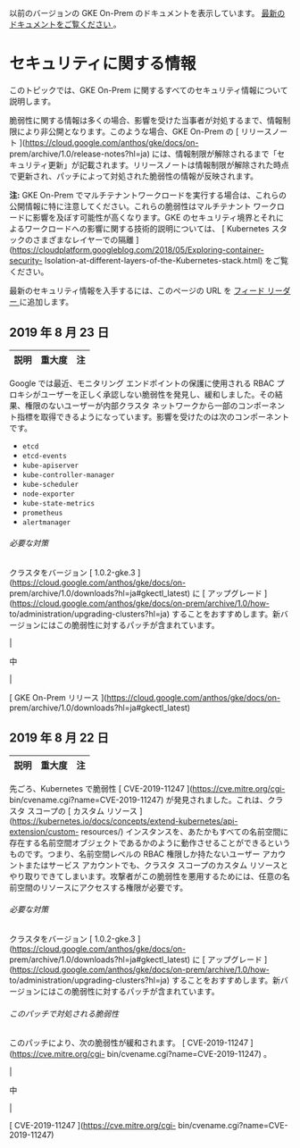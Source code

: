 以前のバージョンの GKE On-Prem のドキュメントを表示しています。 [ 最新のドキュメントをご覧ください
](https://cloud.google.com/anthos/gke/docs/on-prem?hl=ja) 。

#  セキュリティに関する情報

このトピックでは、GKE On-Prem に関するすべてのセキュリティ情報について説明します。

脆弱性に関する情報は多くの場合、影響を受けた当事者が対処するまで、情報制限により非公開となります。このような場合、GKE On-Prem の [
リリースノート ](https://cloud.google.com/anthos/gke/docs/on-
prem/archive/1.0/release-notes?hl=ja)
には、情報制限が解除されるまで「セキュリティ更新」が記載されます。リリースノートは情報制限が解除された時点で更新され、パッチによって対処された脆弱性の情報が反映されます。

**注:** GKE On-Prem でマルチテナントワークロードを実行する場合は、これらの公開情報に特に注意してください。これらの脆弱性はマルチテナント
ワークロードに影響を及ぼす可能性が高くなります。GKE のセキュリティ境界とそれによるワークロードへの影響に関する技術的説明については、 [
Kubernetes スタックのさまざまなレイヤーでの隔離
](https://cloudplatform.googleblog.com/2018/05/Exploring-container-security-
Isolation-at-different-layers-of-the-Kubernetes-stack.html) をご覧ください。

最新のセキュリティ情報を入手するには、このページの URL を [ フィード リーダー
](https://wikipedia.org/wiki/Comparison_of_feed_aggregators) に追加します。

##  2019 年 8 月 23 日

説明  |  重大度  |  注  
---|---|---  
  
Google では最近、モニタリング エンドポイントの保護に使用される RBAC
プロキシがユーザーを正しく承認しない脆弱性を発見し、緩和しました。その結果、権限のないユーザーが内部クラスタ
ネットワークから一部のコンポーネント指標を取得できるようになっています。影響を受けたのは次のコンポーネントです。

  * ` etcd `
  * ` etcd-events `
  * ` kube-apiserver `
  * ` kube-controller-manager `
  * ` kube-scheduler `
  * ` node-exporter `
  * ` kube-state-metrics `
  * ` prometheus `
  * ` alertmanager `

######  必要な対策

クラスタをバージョン [ 1.0.2-gke.3 ](https://cloud.google.com/anthos/gke/docs/on-
prem/archive/1.0/downloads?hl=ja#gkectl_latest) に [ アップグレード
](https://cloud.google.com/anthos/gke/docs/on-prem/archive/1.0/how-
to/administration/upgrading-clusters?hl=ja)
することをおすすめします。新バージョンにはこの脆弱性に対するパッチが含まれています。

|

中

|

[ GKE On-Prem リリース ](https://cloud.google.com/anthos/gke/docs/on-
prem/archive/1.0/downloads?hl=ja#gkectl_latest)  
  
##  2019 年 8 月 22 日

説明  |  重大度  |  注  
---|---|---  
  
先ごろ、Kubernetes で脆弱性 [ CVE-2019-11247 ](https://cve.mitre.org/cgi-
bin/cvename.cgi?name=CVE-2019-11247) が発見されました。これは、クラスタ スコープの [ カスタム リソース
](https://kubernetes.io/docs/concepts/extend-kubernetes/api-extension/custom-
resources/)
インスタンスを、あたかもすべての名前空間に存在する名前空間オブジェクトであるかのように動作させることができるというものです。つまり、名前空間レベルの
RBAC 権限しか持たないユーザー アカウントまたはサービス アカウントでも、クラスタ スコープのカスタム
リソースとやり取りできてしまいます。攻撃者がこの脆弱性を悪用するためには、任意の名前空間のリソースにアクセスする権限が必要です。

######  必要な対策

クラスタをバージョン [ 1.0.2-gke.3 ](https://cloud.google.com/anthos/gke/docs/on-
prem/archive/1.0/downloads?hl=ja#gkectl_latest) に [ アップグレード
](https://cloud.google.com/anthos/gke/docs/on-prem/archive/1.0/how-
to/administration/upgrading-clusters?hl=ja)
することをおすすめします。新バージョンにはこの脆弱性に対するパッチが含まれています。

######  このパッチで対処される脆弱性

このパッチにより、次の脆弱性が緩和されます。 [ CVE-2019-11247 ](https://cve.mitre.org/cgi-
bin/cvename.cgi?name=CVE-2019-11247) 。

|

中

|

[ CVE-2019-11247 ](https://cve.mitre.org/cgi-
bin/cvename.cgi?name=CVE-2019-11247)

